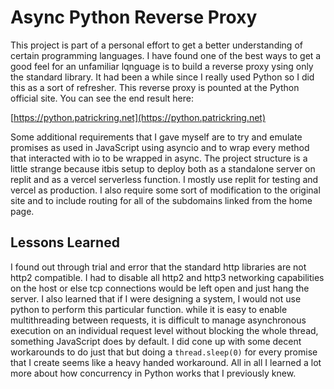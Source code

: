 # Async Python Reverse Proxy

This project is part of a personal effort to get a better understanding of certain programming languages.
I have found one of the best ways to get a good feel for an unfamiliar lqnguage is to build a reverse proxy ysing only the standard library. 
It had been a while since I really used Python so I did this as a sort of refresher.
This reverse proxy is pounted at the Python official site. 
You can see the end result here:

[https://python.patrickring.net](https://python.patrickring.net)

Some additional requirements that I gave myself are to try and emulate promises as used in JavaScript using asyncio and to wrap every method that interacted with io to be wrapped in async.
The project structure is a little strange because itbis setup to deploy both as a standalone server on replit and as a vercel serverless function.
I mostly use replit for testing and vercel as production.
I also require some sort of modification to the original site and to include routing for all of the subdomains linked from the home page.

## Lessons Learned
I found out through trial and error that the standard http libraries are not http2 compatible. 
I had to disable all http2 and http3 networking capabilities on the host or else tcp connections would be left open and just hang the server.
I also learned that if I were designing a system, I would not use python to perform this particular function.
while it is easy to enable multithreading between requests, it is difficult to manage asynchronous execution on an individual request level without blocking the whole thread, something JavaScript does by default.
I did cone up with some decent workarounds to do just that but doing a `thread.sleep(0)` for every promise that I create seems like a heavy handed workaround. 
All in all I learned a lot more about how concurrency in Python works that I previously knew. 